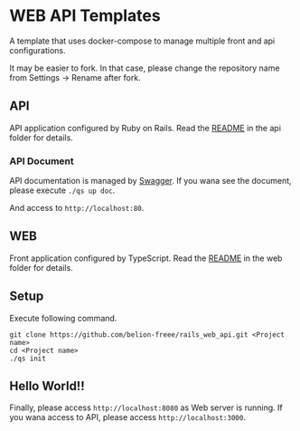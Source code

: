 # WEB API Templates
A template that uses docker-compose to manage multiple front and api configurations.

It may be easier to fork. In that case, please change the repository name from Settings -> Rename after fork.

## API
API application configured by Ruby on Rails.
Read the [README](https://github.com/belion-freee/rails_web_api/blob/master/api/README.md) in the api folder for details.

### API Document
API documentation is managed by [Swagger]().
If you wana see the document, please execute `./qs up doc`.

And access to `http://localhost:80`.

## WEB
Front application configured by TypeScript.
Read the [README](https://github.com/belion-freee/rails_web_api/blob/master/web/README.md) in the web folder for details.

## Setup
Execute following command.

```
git clone https://github.com/belion-freee/rails_web_api.git <Project name>
cd <Project name>
./qs init
```

## Hello World!!
Finally, please access `http://localhost:8080` as Web server is running.
If you wana access to API, please access `http://localhost:3000`.
